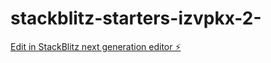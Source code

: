 # stackblitz-starters-izvpkx-2-

[Edit in StackBlitz next generation editor ⚡️](https://stackblitz.com/~/github.com/Farisfahresy/stackblitz-starters-izvpkx-2-)